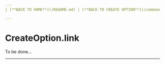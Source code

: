 ```yaml
---
| [**BACK TO HOME**](/README.md) | [**BACK TO CREATE OPTION**](/commands/createOption/MAIN.md) |

---
```

# CreateOption.link
To be done...

---